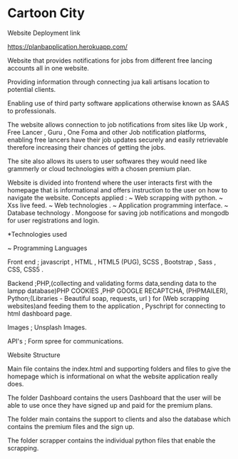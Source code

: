 # Cartoon City

Website Deployment link

https://planbapplication.herokuapp.com/

Website that provides notifications for jobs from different free lancing accounts all in one website.

Providing information through connecting jua kali artisans location to potential clients.

Enabling use of third party software applications otherwise known as SAAS to professionals.

The website allows connection to job notifications from sites like Up work , Free Lancer , Guru , One Foma and other Job notification platforms, enabling free lancers have their job updates securely and easily retrievable therefore
increasing their chances of getting the jobs.

The site also allows its users to user softwares they would need like grammerly or cloud technologies with a chosen premium plan.

Website is divided into frontend where the user interacts first with the homepage that is informational and offers instruction to the user on how to navigate the website.
Concepts applied :
~ Web scrapping with python.
~  Xss live feed.
~ Web technologies .
~ Application programming interface.
~ Database technology .
Mongoose for saving job notifications and mongodb for user registrations and login.

*Technologies used

~ Programming Languages

Front end ; javascript , HTML , HTML5 (PUG), SCSS , Bootstrap , Sass , CSS, CSS5 .

Backend ;PHP,(collecting and validating forms data,sending data to the lampp database)PHP COOKIES ,PHP GOOGLE RECAPTCHA, (PHPMAILER), Python;(Libraries - Beautiful soap, requests, url ) for
(Web scrapping websites)and feeding them to the application , Pyschript for connecting to html dashboard page.

Images ; Unsplash Images.

API's ; Form spree for communications.

Website Structure

Main file contains the index.html and supporting folders and files to give the homepage which is informational on what the website application really does.

The folder Dashboard contains the users Dashboard that the user will be able to use once they have signed up and paid for the premium plans.

The folder main contains the support to clients and also the database which contains the premium files and the sign up.

The folder scrapper contains the individual python files that enable the scrapping.

